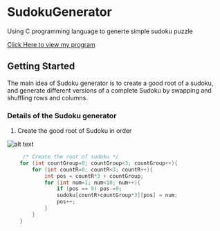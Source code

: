 # SudokuGenerator

Using C programming language to generte simple sudoku puzzle 

[Click Here to view my program](https://github.com/wing9413/CProgramming-SudokuGenerator/blob/master/MyProject/generator.c)

## Getting Started

The main idea of Sudoku generator is to create a good root of a sudoku, and generate different versions of a complete Sudoku by swapping and shuffling rows and columns.

### Details of the Sudoku generator

1. Create the good root of Sudoku in order

![alt text](https://github.com/wing9413/CProgramming-SudokuGenerator/blob/master/Others/rootOfSudoku.jpg)

```C
     /* Create the root of sudoku */
    for (int countGroup=0; countGroup<3; countGroup++){
        for (int countR=0; countR<3; countR++){
            int pos = countR*3 + countGroup;
            for (int num=1; num<10; num++){
                if (pos == 9) pos-=9;
                sudoku[countR+countGroup*3][pos] = num;
                pos++;
            }
        }
    }
```
